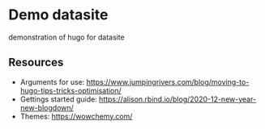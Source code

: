 # Demo datasite

demonstration of hugo for datasite

## Resources

* Arguments for use: https://www.jumpingrivers.com/blog/moving-to-hugo-tips-tricks-optimisation/
* Gettings started guide: https://alison.rbind.io/blog/2020-12-new-year-new-blogdown/
* Themes: https://wowchemy.com/
